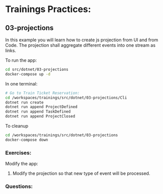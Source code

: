 # Trainings Practices:


## 03-projections
In this example you will learn how to create js projection from UI and from Code.
The projection shall aggregate different events into one stream as links.

To run the app:
```bash
cd src/dotnet/03-projections
docker-compose up -d
```

In one terminal:
```bash
# Go to Train Ticket Reservation:
cd /workspaces/trainings/src/dotnet/03-projections/Cli
dotnet run create
dotnet run append ProjectDefined
dotnet run append TaskDefined
dotnet run append ProjectClosed
```

To cleanup

```bash
cd /workspaces/trainings/src/dotnet/03-projections
docker-compose down
```

### Exercises:

Modify the app:
1. Modify the projection so that new type of event will be processed.

### Questions:
